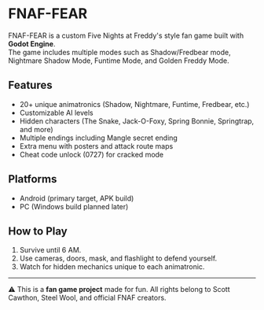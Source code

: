 # FNAF-FEAR

FNAF-FEAR is a custom Five Nights at Freddy's style fan game built with **Godot Engine**.  
The game includes multiple modes such as Shadow/Fredbear mode, Nightmare Shadow Mode, Funtime Mode, and Golden Freddy Mode.  

## Features
- 20+ unique animatronics (Shadow, Nightmare, Funtime, Fredbear, etc.)
- Customizable AI levels
- Hidden characters (The Snake, Jack-O-Foxy, Spring Bonnie, Springtrap, and more)
- Multiple endings including Mangle secret ending
- Extra menu with posters and attack route maps
- Cheat code unlock (0727) for cracked mode

## Platforms
- Android (primary target, APK build)
- PC (Windows build planned later)

## How to Play
1. Survive until 6 AM.
2. Use cameras, doors, mask, and flashlight to defend yourself.
3. Watch for hidden mechanics unique to each animatronic.

---
⚠️ This is a **fan game project** made for fun. All rights belong to Scott Cawthon, Steel Wool, and official FNAF creators.
